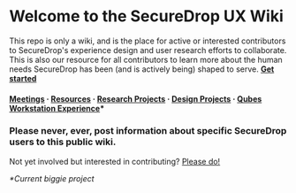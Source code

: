 # Welcome to the SecureDrop UX Wiki 

This repo is only a wiki, and is the place for active or interested contributors to SecureDrop's experience design and user research efforts to collaborate. This is also our resource for all contributors to learn more about the human needs SecureDrop has been (and is actively being) shaped to serve. [**Get started**](https://github.com/freedomofpress/securedrop-ux/wiki)

#### [Meetings](https://github.com/freedomofpress/securedrop-ux/wiki/Meetings)  ·  [Resources](https://github.com/freedomofpress/securedrop-ux/wiki#resources) ·  [Research Projects](https://github.com/freedomofpress/securedrop-ux/wiki#user-research)  ·  [Design Projects](https://github.com/freedomofpress/securedrop-ux/wiki#experience-design)  ·  [Qubes Workstation Experience](https://github.com/freedomofpress/securedrop-ux/wiki/Qubes-Journalist-Workstation)*


### Please never, ever, post information about specific SecureDrop users to this public wiki.
  
Not yet involved but interested in contributing? [Please do!](https://github.com/freedomofpress/securedrop-ux/wiki/Volunteer-Survey)

_*Current biggie project_
